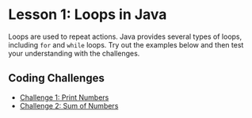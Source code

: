 # Lesson 1: Loops in Java

Loops are used to repeat actions. Java provides several types of loops, including `for` and `while` loops. Try out the examples below and then test your understanding with the challenges.

## Coding Challenges

- [Challenge 1: Print Numbers](../challenges/loop-print.md)
- [Challenge 2: Sum of Numbers](../challenges/loop-sum.md)
